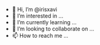 - 👋 Hi, I’m @irisxavi
- 👀 I’m interested in ...
- 🌱 I’m currently learning ...
- 💞️ I’m looking to collaborate on ...
- 📫 How to reach me ...

<!---
irisxavi/irisxavi is a ✨ special ✨ repository because its `README.md` (this file) appears on your GitHub profile.
You can click the Preview link to take a look at your changes.
--->

